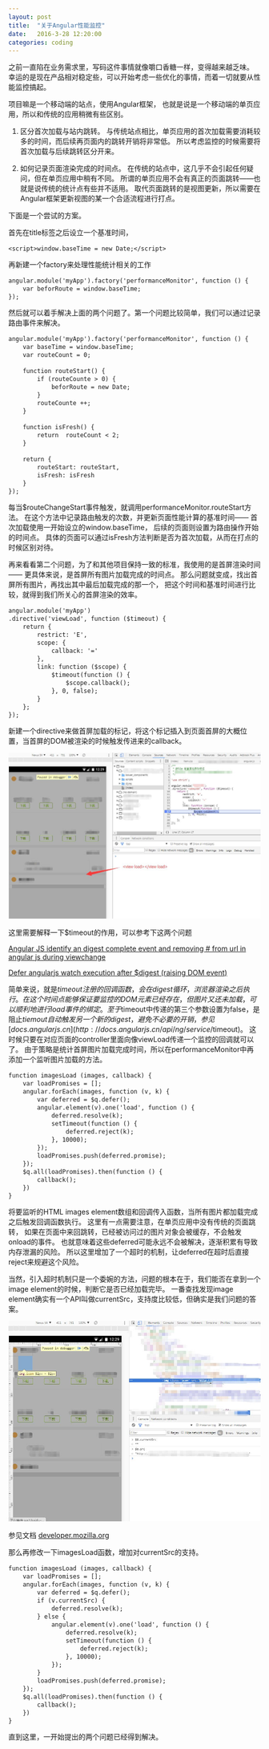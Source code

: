 ```yaml
---
layout: post
title:  "关于Angular性能监控"
date:   2016-3-28 12:20:00
categories: coding
---
```


之前一直陷在业务需求里，写码这件事情就像嚼口香糖一样，变得越来越乏味。
幸运的是现在产品相对稳定些，可以开始考虑一些优化的事情，而着一切就要从性能监控搞起。

项目嘛是一个移动端的站点，使用Angular框架，
也就是说是一个移动端的单页应用，所以和传统的应用稍微有些区别。

1. 区分首次加载与站内跳转。
与传统站点相比，单页应用的首次加载需要消耗较多的时间，而后续再页面内的跳转开销将非常低。
所以考虑监控的时候需要将首次加载与后续跳转区分开来。

2. 如何记录页面渲染完成的时间点。
在传统的站点中，这几乎不会引起任何疑问，但在单页应用中稍有不同。
所谓的单页应用不会有真正的页面跳转——也就是说传统的统计点有些并不适用。
取代页面跳转的是视图更新，所以需要在Angular框架更新视图的某一个合适流程进行打点。

下面是一个尝试的方案。

首先在title标签之后设立一个基准时间，

    <script>window.baseTime = new Date;</script>

再新建一个factory来处理性能统计相关的工作

    angular.module('myApp').factory('performanceMonitor', function () {
        var beforRoute = window.baseTime;
    });

然后就可以着手解决上面的两个问题了。第一个问题比较简单，我们可以通过记录路由事件来解决。

    angular.module('myApp').factory('performanceMonitor', function () {
        var baseTime = window.baseTime;
        var routeCount = 0;
        
        function routeStart() {
            if (routeCounte > 0) {
                beforRoute = new Date;
            }
            routeCounte ++;
        }
        
        function isFresh() {
            return  routeCount < 2;
        }
        
        return {
            routeStart: routeStart,
            isFresh: isFresh
        }
    });

每当$routeChangeStart事件触发，就调用performanceMonitor.routeStart方法。
在这个方法中记录路由触发的次数，并更新页面性能计算的基准时间——
首次加载使用一开始设立的window.baseTime，
后续的页面则设置为路由操作开始的时间点。
具体的页面可以通过isFresh方法判断是否为首次加载，从而在打点的时候区别对待。

再来看看第二个问题，为了和其他项目保持一致的标准，我使用的是首屏渲染时间——
更具体来说，是首屏所有图片加载完成的时间点。
那么问题就变成，找出首屏所有图片，再找出其中最后加载完成的那一个，
把这个时间和基准时间进行比较，就得到我们所关心的首屏渲染的效率。

    angular.module('myApp')
    .directive('viewLoad', function ($timeout) {
        return {
            restrict: 'E',
            scope: {
                callback: '='
            },
            link: function ($scope) {
                $timeout(function () {
                    $scope.callback();
                }, 0, false);
            }
        };
    });

新建一个directive来做首屏加载的标记，将这个标记插入到页面首屏的大概位置，当首屏的DOM被渲染的时候触发传进来的callback。

![screenshot](/images/about-Angular-performance-monitoring1.jpg)

这里需要解释一下$timeout的作用，可以参考下这两个问题

[Angular JS identify an digest complete event and removing # from url in angular js during viewchange](http://stackoverflow.com/questions/21138388/angular-js-identify-an-digest-complete-event-and-removing-from-url-in-angular)

[Defer angularjs watch execution after $digest (raising DOM event)](http://stackoverflow.com/questions/16066239/defer-angularjs-watch-execution-after-digest-raising-dom-event)

简单来说，就是$timeout注册的回调函数，会在digest循环，浏览器渲染之后执行。
在这个时间点能够保证要监控的DOM元素已经存在，但图片又还未加载，可以顺利地进行load事件的绑定。
至于$timeout中传递的第三个参数设置为false，是阻止$tiemout自动触发另一个新的digest，避免不必要的开销，
参见 [docs.angularjs.cn](http://docs.angularjs.cn/api/ng/service/$timeout)。
这时候只要在对应页面的controller里面向像viewLoad传递一个监控的回调就可以了。
由于策略是统计首屏图片加载完成时间，所以在performanceMonitor中再添加一个监听图片加载的方法。

    function imagesLoad (images, callback) {
        var loadPromises = [];
        angular.forEach(images, function (v, k) {
            var deferred = $q.defer();
            angular.element(v).one('load', function () {
                deferred.resolve(k);
                setTimeout(function () {
                    deferred.reject(k);
                }, 10000);
            });
            loadPromises.push(deferred.promise);
        });
        $q.all(loadPromises).then(function () {
            callback();
        })
    }

将要监听的HTML images element数组和回调传入函数，当所有图片都加载完成之后触发回调函数执行。
这里有一点需要注意，在单页应用中没有传统的页面跳转，
如果在页面中来回跳转，已经被访问过的图片对象会被缓存，不会触发onload的事件。
也就意味着这些deferred可能永远不会被解决，逐渐积累有导致内存泄漏的风险。
所以这里增加了一个超时的机制，让deferred在超时后直接reject来规避这个风险。

当然，引入超时机制只是一个委婉的方法，问题的根本在于，我们能否在拿到一个image element的时候，判断它是否已经加载完毕。
一番查找发现image element确实有一个API叫做currentSrc，支持度比较低，但确实是我们问题的答案。

![screenshot](/images/about-Angular-performance-monitoring2.jpg)

参见文档 [developer.mozilla.org](https://developer.mozilla.org/en-US/docs/Web/API/HTMLImageElement)

那么再修改一下imagesLoad函数，增加对currentSrc的支持。

    function imagesLoad (images, callback) {
        var loadPromises = [];
        angular.forEach(images, function (v, k) {
            var deferred = $q.defer();
            if (v.currentSrc) {
                deferred.resolve(k);
            } else {
                angular.element(v).one('load', function () {
                    deferred.resolve(k);
                    setTimeout(function () {
                        deferred.reject(k);
                    }, 10000);
                });
            }
            loadPromises.push(deferred.promise);
        });
        $q.all(loadPromises).then(function () {
            callback();
        })
    }

直到这里，一开始提出的两个问题已经得到解决。
